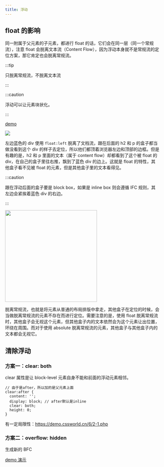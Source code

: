 ```yaml
---
title: 浮动
---
```


## float 的影响

同一附属于父元素的子元素，都进行 float 的话，它们会在同一层（同一个常规流），注意 float 会脱离文本流（Content Flow），因为浮动本身就不是常规流的定位方案，那它肯定也会脱离常规流。

:::tip

只脱离常规流，不脱离文本流

:::

:::caution

浮动可以让元素块状化。

:::

[demo](https://codepen.io/muwenzi/pen/OeQWYa)

<img src='https://cosmos-x.oss-cn-hangzhou.aliyuncs.com/56ioUC.jpg'/>

左边蓝色的 div 使用 `float:left` 脱离了文档流，跟在后面的 h2 和 p 的盒子都当做没看到这个 div 的样子去定位，所以他们都顶着浏览器左边和顶部的边框。但是有趣的是，h2 和 p 里面的文本（属于 content flow）却都看到了这个被 float 的 div，在自己的盒子里往右推，飘到了蓝色 div 的边上。这就是 float 的特性，其他盒子看不见被 float 的元素，但是其他盒子里的文本看得见。

:::caution

跟在浮动后面的盒子要是 block box，如果是 inline box 则会遵循 IFC 规则，其左边会紧挨着蓝色 div 的右边。

:::

<Img width="300" align="center" src='https://cosmos-x.oss-cn-hangzhou.aliyuncs.com/HKyIQz.jpg'/>

脱离常规流，也就是将元素从普通的布局排版中拿走，其他盒子在定位的时候，会当做脱离常规流的元素不存在而进行定位。需要注意的是，使用 float 脱离常规流时，其他盒子会无视这个元素，但其他盒子内的文本依然会为这个元素让出位置，环绕在周围。而对于使用 absolute 脱离常规流的元素，其他盒子与其他盒子内的文本都会无视它。

## 清除浮动

### 方案一：clear: both

clear 属性是让 block-level 元素自身不能和前面的浮动元素相邻。

```less
// 由于是after，所以加的是父元素上面
clear:after {
  content: '';
  display: block; // after默认是inline
  clear: both;
  height: 0;
}
```

有一定局限性：https://demo.cssworld.cn/6/2-1.php

### 方案二：overflow: hidden

生成新的 BFC

[demo 演示](https://codepen.io/ustc-han/pen/XLBWaY)
